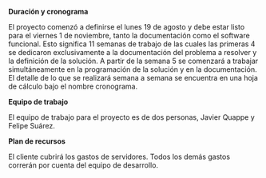 **Duración y cronograma**

El proyecto comenzó a definirse el lunes 19 de agosto y debe estar listo para el viernes 1 de noviembre, tanto la documentación como el software funcional. Esto significa 11 semanas de trabajo de las cuales las primeras 4 se dedicaron exclusivamente a la documentación del problema a resolver y la definición de la solución. A partir de la semana 5 se comenzará a trabajar simultáneamente en la programación de la solución y en la documentación. El detalle de lo que se realizará semana a semana se encuentra en una hoja de cálculo bajo el nombre cronograma.

**Equipo de trabajo**

El equipo de trabajo para el proyecto es de dos personas, Javier Quappe y Felipe Suárez.

**Plan de recursos**

El cliente cubrirá los gastos de servidores. Todos los demás gastos correrán por cuenta del equipo de desarrollo.
